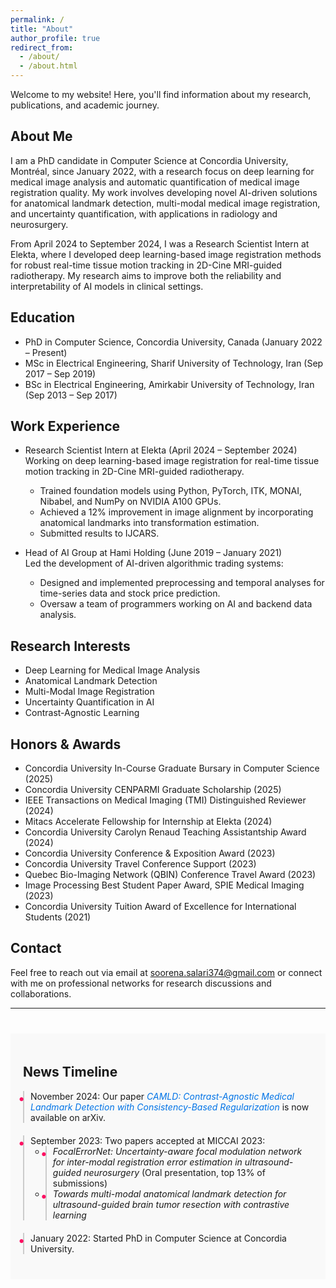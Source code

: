 ```yaml
---
permalink: /
title: "About"
author_profile: true
redirect_from: 
  - /about/
  - /about.html
---
```


<p>Welcome to my website! Here, you'll find information about my research, publications, and academic journey.</p>

## About Me
I am a PhD candidate in Computer Science at Concordia University, Montréal, since January 2022, with a research focus on deep learning for medical image analysis and automatic quantification of medical image registration quality. My work involves developing novel AI-driven solutions for anatomical landmark detection, multi-modal medical image registration, and uncertainty quantification, with applications in radiology and neurosurgery.

From April 2024 to September 2024, I was a Research Scientist Intern at Elekta, where I developed deep learning-based image registration methods for robust real-time tissue motion tracking in 2D-Cine MRI-guided radiotherapy. My research aims to improve both the reliability and interpretability of AI models in clinical settings.

## Education
- PhD in Computer Science, Concordia University, Canada (January 2022 – Present)  
- MSc in Electrical Engineering, Sharif University of Technology, Iran (Sep 2017 – Sep 2019)  
- BSc in Electrical Engineering, Amirkabir University of Technology, Iran (Sep 2013 – Sep 2017)  

## Work Experience
- Research Scientist Intern at Elekta (April 2024 – September 2024)  
  Working on deep learning-based image registration for real-time tissue motion tracking in 2D-Cine MRI-guided radiotherapy.  
  - Trained foundation models using Python, PyTorch, ITK, MONAI, Nibabel, and NumPy on NVIDIA A100 GPUs.  
  - Achieved a 12% improvement in image alignment by incorporating anatomical landmarks into transformation estimation.  
  - Submitted results to IJCARS.

- Head of AI Group at Hami Holding (June 2019 – January 2021)  
  Led the development of AI-driven algorithmic trading systems:  
  - Designed and implemented preprocessing and temporal analyses for time-series data and stock price prediction.  
  - Oversaw a team of programmers working on AI and backend data analysis.  

## Research Interests
- Deep Learning for Medical Image Analysis  
- Anatomical Landmark Detection  
- Multi-Modal Image Registration  
- Uncertainty Quantification in AI  
- Contrast-Agnostic Learning  

## Honors & Awards
- Concordia University In-Course Graduate Bursary in Computer Science (2025)  
- Concordia University CENPARMI Graduate Scholarship (2025)  
- IEEE Transactions on Medical Imaging (TMI) Distinguished Reviewer (2024)  
- Mitacs Accelerate Fellowship for Internship at Elekta (2024)  
- Concordia University Carolyn Renaud Teaching Assistantship Award (2024)  
- Concordia University Conference & Exposition Award (2023)  
- Concordia University Travel Conference Support (2023)  
- Quebec Bio-Imaging Network (QBIN) Conference Travel Award (2023)  
- Image Processing Best Student Paper Award, SPIE Medical Imaging (2023)  
- Concordia University Tuition Award of Excellence for International Students (2021)  

## Contact
Feel free to reach out via email at soorena.salari374@gmail.com or connect with me on professional networks for research discussions and collaborations.

---

<style>
  .timeline li {
    padding-left: 10px;
    border-left: 2px solid #ccc;
    position: relative;
  }
  .timeline li::before {
    content: '•';
    position: absolute;
    left: -10px;
    top: 0;
    font-size: 20px;
    color: #fe0f62;
  }
  .timeline li strong {
    color: #333;
    font-weight: bold;
  }
</style>

<section id="news-timeline" style="padding: 20px; background-color: #f9f9f9; margin-top: 40px;">
  <h1>News Timeline</h1>
  <ul class="timeline" style="list-style: none; padding: 0;">
    <li style="margin-bottom: 20px;">
      November 2024: Our paper <a href="/publication/2024-11-20-CAMLD" style="color: #0073e6; text-decoration: none;"><em>CAMLD: Contrast-Agnostic Medical Landmark Detection with Consistency-Based Regularization</em></a> is now available on arXiv.
    </li>
    <li style="margin-bottom: 20px;">
      September 2023: Two papers accepted at MICCAI 2023:
      <ul>
        <li><em>FocalErrorNet: Uncertainty-aware focal modulation network for inter-modal registration error estimation in ultrasound-guided neurosurgery</em> (Oral presentation, top 13% of submissions)</li>
        <li><em>Towards multi-modal anatomical landmark detection for ultrasound-guided brain tumor resection with contrastive learning</em></li>
      </ul>
    </li>
    <li style="margin-bottom: 20px;">
      January 2022: Started PhD in Computer Science at Concordia University.
    </li>
  </ul>
</section>
